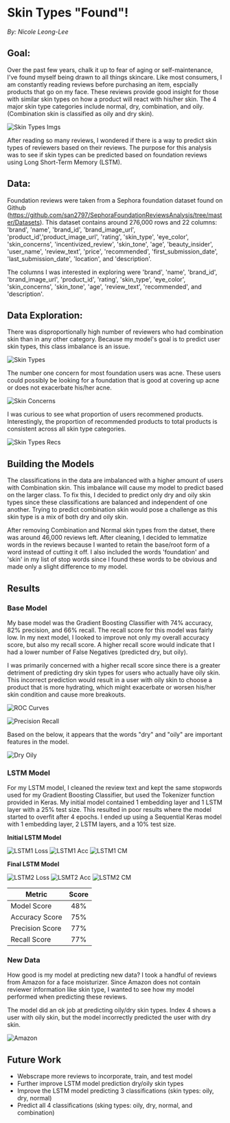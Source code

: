 # Skin Types "Found"!
*By: Nicole Leong-Lee*

## Goal:
Over the past few years, chalk it up to fear of aging or self-maintenance, I've found myself being drawn to all things skincare. Like most consumers, I am constantly reading reviews before purchasing an item, espcially products that go on my face. These reviews provide good insight for those with similar skin types on how a product will react with his/her skin. The 4 major skin type categories include normal, dry, combination, and oily. (Combination skin is classified as oily and dry skin).


![Skin Types Imgs](./imgs/four_skin_types.jpg)

After reading so many reviews, I wondered if there is a way to predict skin types of reviewers based on their reviews. The purpose for this analysis was to see if skin types can be predicted based on foundation reviews using Long Short-Term Memory (LSTM).

## Data:
Foundation reviews were taken from a Sephora foundation dataset found on Github (https://github.com/san2797/SephoraFoundationReviewsAnalysis/tree/master/Datasets). This dataset contains around 276,000 rows and 22 columns: 'brand', 'name', 'brand_id', 'brand_image_url', 'product_id','product_image_url', 'rating', 'skin_type', 'eye_color', 'skin_concerns', 'incentivized_review', 'skin_tone', 'age', 'beauty_insider', 'user_name', 'review_text', 'price', 'recommended', 'first_submission_date', 'last_submission_date', 'location', and 'description'.

The columns I was interested in exploring were 'brand', 'name', 'brand_id', 'brand_image_url', 'product_id', 'rating', 'skin_type', 'eye_color', 'skin_concerns', 'skin_tone', 'age', 'review_text', 'recommended', and 'description'.

## Data Exploration:
There was disproportionally high number of reviewers who had combination skin than in any other category. Because my model's goal is to predict user skin types, this class imbalance is an issue.

![Skin Types](./imgs/skin_types.png)

The number one concern for most foundation users was acne. These users could possibly be looking for a foundation that is good at covering up acne or does not exacerbate his/her acne.

![Skin Concerns](./imgs/skin_concerns.png)

I was curious to see what proportion of users recommened products. Interestingly, the proportion of recommended products to total products is consistent across all skin type categories. 

![Skin Types Recs](./imgs/recommended_prop.png)


## Building the Models

The classifications in the data are imbalanced with a higher amount of users with Combination skin. This imbalance will cause my model to predict based on the larger class. To fix this, I decided to predict only dry and oily skin types since these classifications are balanced and independent of one another. Trying to predict combination skin would pose a challenge as this skin type is a mix of both dry and oily skin.

After removing Combination and Normal skin types from the datset, there was around 46,000 reviews left. After cleaning, I decided to lemmatize words in the reviews because I wanted to retain the base/root form of a word instead of cutting it off. I also included the words 'foundation' and 'skin' in my list of stop words since I found these words to be obvious and made only a slight difference to my model. 

## Results 
### Base Model
My base model was the Gradient Boosting Classifier with 74% accuracy, 82% precision, and 66% recall. The recall score for this model was fairly low. In my next model, I looked to improve not only my overall accuracy score, but also my recall score. A higher recall score would indicate that I had a lower number of False Negatives (predicted dry, but oily). 

I was primarily concerned with a higher recall score since there is a greater detriment of predicting dry skin types for users who actually have oily skin. This incorrect prediction would result in a user with oily skin to choose a product that is more hydrating, which might exacerbate or worsen his/her skin condition and cause more breakouts.

![ROC Curves](./imgs/model_compare_roc3.png)

![Precision Recall](./imgs/confusion_matrix_model3.png)

Based on the below, it appears that the words "dry" and "oily" are important features in the model.

![Dry Oily](./imgs/top_10_feature_importances.png)

### LSTM Model

For my LSTM model, I cleaned the review text and kept the same stopwords used for my Gradient Boosting Classifier, but used the Tokenizer function provided in Keras. My initial model contained 1 embedding layer and 1 LSTM layer with a 25% test size. This resulted in poor results where the model started to overfit after 4 epochs. I ended up using a Sequential Keras model with 1 embedding layer, 2 LSTM layers, and a 10% test size. 

**Initial LSTM Model**

![LSTM1 Loss](./imgs/Model1_Loss.png)
![LSTM1 Acc](./imgs/Model1_Acc.png)
![LSTM1 CM](./imgs/Model1_cm.png)

**Final LSTM Model**

![LSTM2 Loss](./imgs/Model18_Loss.png)
![LSMT2 Acc](./imgs/Model18_Accuracy.png)
![LSTM2 CM](./imgs/Model18_cm1.png)

| Metric          | Score         | 
| --------------- |:-------------:| 
| Model Score     | 48%           |
| Accuracy Score  | 75%           |  
| Precision Score | 77%           | 
| Recall Score    | 77%           | 

### New Data

How good is my model at predicting new data? I took a handful of reviews from Amazon for a face moisturizer. Since Amazon does not contain reviewer information like skin type, I wanted to see how my model performed when predicting these reviews. 

The model did an ok job at predicting oily/dry skin types. Index 4 shows a user with oily skin, but the model incorrectly predicted the user with dry skin.

![Amazon](./imgs/Amazon.png)

## Future Work

* Webscrape more reviews to incorporate, train, and test model
* Further improve LSTM model prediction dry/oily skin types
* Improve the LSTM model predicting 3 classifications (skin types: oily, dry, normal)
* Predict all 4 classifications (sking types: oily, dry, normal, and combination)
 
